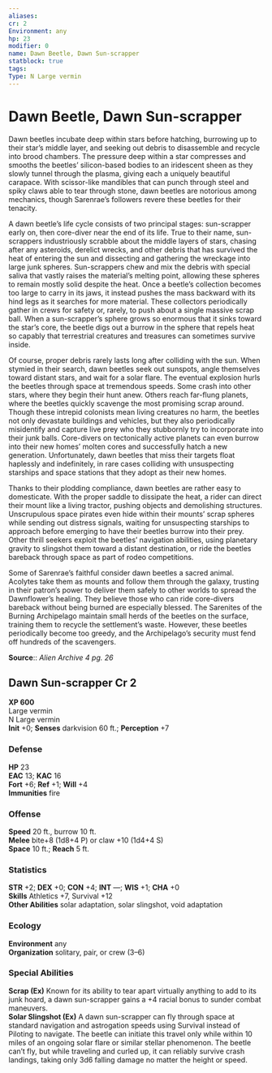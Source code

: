 ```yaml
---
aliases: 
cr: 2
Environment: any
hp: 23
modifier: 0
name: Dawn Beetle, Dawn Sun-scrapper
statblock: true
tags: 
Type: N Large vermin  
---
```


# Dawn Beetle, Dawn Sun-scrapper

Dawn beetles incubate deep within stars before hatching, burrowing up to their star’s middle layer, and seeking out debris to disassemble and recycle into brood chambers. The pressure deep within a star compresses and smooths the beetles’ silicon-based bodies to an iridescent sheen as they slowly tunnel through the plasma, giving each a uniquely beautiful carapace. With scissor-like mandibles that can punch through steel and spiky claws able to tear through stone, dawn beetles are notorious among mechanics, though Sarenrae’s followers revere these beetles for their tenacity.

A dawn beetle’s life cycle consists of two principal stages: sun-scrapper early on, then core-diver near the end of its life. True to their name, sun-scrappers industriously scrabble about the middle layers of stars, chasing after any asteroids, derelict wrecks, and other debris that has survived the heat of entering the sun and dissecting and gathering the wreckage into large junk spheres. Sun-scrappers chew and mix the debris with special saliva that vastly raises the material’s melting point, allowing these spheres to remain mostly solid despite the heat. Once a beetle’s collection becomes too large to carry in its jaws, it instead pushes the mass backward with its hind legs as it searches for more material. These collectors periodically gather in crews for safety or, rarely, to push about a single massive scrap ball. When a sun-scrapper’s sphere grows so enormous that it sinks toward the star’s core, the beetle digs out a burrow in the sphere that repels heat so capably that terrestrial creatures and treasures can sometimes survive inside.

Of course, proper debris rarely lasts long after colliding with the sun. When stymied in their search, dawn beetles seek out sunspots, angle themselves toward distant stars, and wait for a solar flare. The eventual explosion hurls the beetles through space at tremendous speeds. Some crash into other stars, where they begin their hunt anew. Others reach far-flung planets, where the beetles quickly scavenge the most promising scrap around. Though these intrepid colonists mean living creatures no harm, the beetles not only devastate buildings and vehicles, but they also periodically misidentify and capture live prey who they stubbornly try to incorporate into their junk balls. Core-divers on tectonically active planets can even burrow into their new homes’ molten cores and successfully hatch a new generation. Unfortunately, dawn beetles that miss their targets float haplessly and indefinitely, in rare cases colliding with unsuspecting starships and space stations that they adopt as their new homes.

Thanks to their plodding compliance, dawn beetles are rather easy to domesticate. With the proper saddle to dissipate the heat, a rider can direct their mount like a living tractor, pushing objects and demolishing structures. Unscrupulous space pirates even hide within their mounts’ scrap spheres while sending out distress signals, waiting for unsuspecting starships to approach before emerging to have their beetles burrow into their prey. Other thrill seekers exploit the beetles’ navigation abilities, using planetary gravity to slingshot them toward a distant destination, or ride the beetles bareback through space as part of rodeo competitions.

Some of Sarenrae’s faithful consider dawn beetles a sacred animal. Acolytes take them as mounts and follow them through the galaxy, trusting in their patron’s power to deliver them safely to other worlds to spread the Dawnflower’s healing. They believe those who can ride core-divers bareback without being burned are especially blessed. The Sarenites of the Burning Archipelago maintain small herds of the beetles on the surface, training them to recycle the settlement’s waste. However, these beetles periodically become too greedy, and the Archipelago’s security must fend off hundreds of the scavengers.

**Source**:: _Alien Archive 4 pg. 26_

## Dawn Sun-scrapper Cr 2

**XP 600**  
Large vermin  
N Large vermin  
**Init** +0; **Senses** darkvision 60 ft.; **Perception** +7  

### Defense

**HP** 23  
**EAC** 13; **KAC** 16  
**Fort** +6; **Ref** +1; **Will** +4  
**Immunities** fire  

### Offense

**Speed** 20 ft., burrow 10 ft.  
**Melee** bite+8 (1d8+4 P) or claw +10 (1d4+4 S)  
**Space** 10 ft.; **Reach** 5 ft.

### Statistics

**STR** +2; **DEX** +0; **CON** +4; **INT** —; **WIS** +1; **CHA** +0  
**Skills** Athletics +7, Survival +12  
**Other Abilities** solar adaptation, solar slingshot, void adaptation

### Ecology

**Environment** any  
**Organization** solitary, pair, or crew (3–6)

### Special Abilities

**Scrap (Ex)** Known for its ability to tear apart virtually anything to add to its junk hoard, a dawn sun-scrapper gains a +4 racial bonus to sunder combat maneuvers.  
**Solar Slingshot (Ex)** A dawn sun-scrapper can fly through space at standard navigation and astrogation speeds using Survival instead of Piloting to navigate. The beetle can initiate this travel only while within 10 miles of an ongoing solar flare or similar stellar phenomenon. The beetle can’t fly, but while traveling and curled up, it can reliably survive crash landings, taking only 3d6 falling damage no matter the height or speed.
